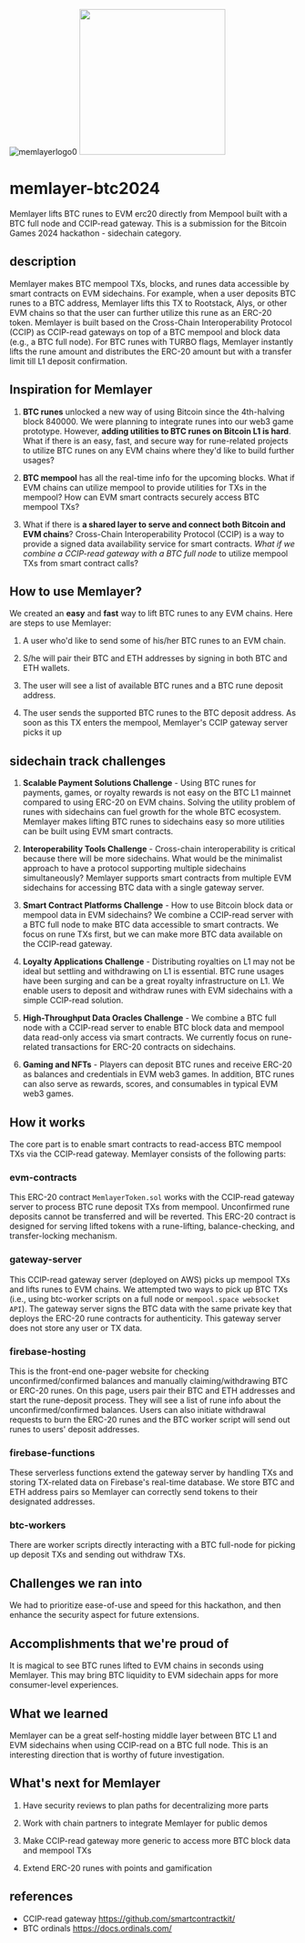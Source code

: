 

![memlayerlogo0](https://github.com/user-attachments/assets/5fb581af-dc9b-436c-9f72-898a2cd67455)
<img src=https://github.com/user-attachments/assets/b631e6df-2d0b-4f7e-be70-6241ec56742a height=256 />
# memlayer-btc2024
Memlayer lifts BTC runes to EVM erc20 directly from Mempool built with a BTC full node and CCIP-read gateway. This is a submission for the Bitcoin Games 2024 hackathon - sidechain category.

## description
Memlayer makes BTC mempool TXs, blocks, and runes data accessible by smart contracts on EVM sidechains. For example, when a user deposits BTC runes to a BTC address, Memlayer lifts this TX to Rootstack, Alys, or other EVM chains so that the user can further utilize this rune as an ERC-20 token. Memlayer is built based on the Cross-Chain Interoperability Protocol (CCIP) as CCIP-read gateways on top of a BTC mempool and block data (e.g., a BTC full node). For BTC runes with TURBO flags, Memlayer instantly lifts the rune amount and distributes the ERC-20 amount but with a transfer limit till L1 deposit confirmation.

## Inspiration for Memlayer
1. **BTC runes** unlocked a new way of using Bitcoin since the 4th-halving block 840000. We were planning to integrate runes into our web3 game prototype. However, **adding utilities to BTC runes on Bitcoin L1 is hard**. What if there is an easy, fast, and secure way for rune-related projects to utilize BTC runes on any EVM chains where they'd like to build further usages?

2. **BTC mempool** has all the real-time info for the upcoming blocks. What if EVM chains can utilize mempool to provide utilities for TXs in the mempool? How can EVM smart contracts securely access BTC mempool TXs?

3. What if there is **a shared layer to serve and connect both Bitcoin and EVM chains**? Cross-Chain Interoperability Protocol (CCIP) is a way to provide a signed data availability service for smart contracts. _What if we combine a CCIP-read gateway with a BTC full node_ to utilize mempool TXs from smart contract calls?

## How to use Memlayer?
We created an **easy** and **fast** way to lift BTC runes to any EVM chains. Here are steps to use Memlayer: 

1. A user who'd like to send some of his/her BTC runes to an EVM chain.

2. S/he will pair their BTC and ETH addresses by signing in both BTC and ETH wallets.

3. The user will see a list of available BTC runes and a BTC rune deposit address.

4. The user sends the supported BTC runes to the BTC deposit address. As soon as this TX enters the mempool, Memlayer's CCIP gateway server picks it up 

## sidechain track challenges
1. **Scalable Payment Solutions Challenge** - Using BTC runes for payments, games, or royalty rewards is not easy on the BTC L1 mainnet compared to using ERC-20 on EVM chains. Solving the utility problem of runes with sidechains can fuel growth for the whole BTC ecosystem. Memlayer makes lifting BTC runes to sidechains easy so more utilities can be built using EVM smart contracts.

2. **Interoperability Tools Challenge** - Cross-chain interoperability is critical because there will be more sidechains. What would be the minimalist approach to have a protocol supporting multiple sidechains simultaneously? Memlayer supports smart contracts from multiple EVM sidechains for accessing BTC data with a single gateway server.

3. **Smart Contract Platforms Challenge** - How to use Bitcoin block data or mempool data in EVM sidechains? We combine a CCIP-read server with a BTC full node to make BTC data accessible to smart contracts. We focus on rune TXs first, but we can make more BTC data available on the CCIP-read gateway.

4. **Loyalty Applications Challenge** - Distributing royalties on L1 may not be ideal but settling and withdrawing on L1 is essential. BTC rune usages have been surging and can be a great royalty infrastructure on L1. We enable users to deposit and withdraw runes with EVM sidechains with a simple CCIP-read solution.

5. **High-Throughput Data Oracles Challenge** - We combine a BTC full node with a CCIP-read server to enable BTC block data and mempool data read-only access via smart contracts. We currently focus on rune-related transactions for ERC-20 contracts on sidechains.

6. **Gaming and NFTs** - Players can deposit BTC runes and receive ERC-20 as balances and credentials in EVM web3 games. In addition, BTC runes can also serve as rewards, scores, and consumables in typical EVM web3 games.

## How it works
The core part is to enable smart contracts to read-access BTC mempool TXs via the CCIP-read gateway. Memlayer consists of the following parts: 

### evm-contracts
This ERC-20 contract `MemlayerToken.sol` works with the CCIP-read gateway server to process BTC rune deposit TXs from mempool. Unconfirmed rune deposits cannot be transferred and will be reverted. This ERC-20 contract is designed for serving lifted tokens with a rune-lifting, balance-checking, and transfer-locking mechanism.

### gateway-server
This CCIP-read gateway server (deployed on AWS) picks up mempool TXs and lifts runes to EVM chains. We attempted two ways to pick up BTC TXs (i.e., using btc-worker scripts on a full node or `mempool.space websocket API`). The gateway server signs the BTC data with the same private key that deploys the ERC-20 rune contracts for authenticity. This gateway server does not store any user or TX data.

### firebase-hosting
This is the front-end one-pager website for checking unconfirmed/confirmed balances and manually claiming/withdrawing BTC or ERC-20 runes. On this page, users pair their BTC and ETH addresses and start the rune-deposit process. They will see a list of rune info about the unconfirmed/confirmed balances. Users can also initiate withdrawal requests to burn the ERC-20 runes and the BTC worker script will send out runes to users' deposit addresses.

### firebase-functions
These serverless functions extend the gateway server by handling TXs and storing TX-related data on Firebase's real-time database. We store BTC and ETH address pairs so Memlayer can correctly send tokens to their designated addresses.

### btc-workers
There are worker scripts directly interacting with a BTC full-node for picking up deposit TXs and sending out withdraw TXs.

## Challenges we ran into
We had to prioritize ease-of-use and speed for this hackathon, and then enhance the security aspect for future extensions.

## Accomplishments that we're proud of
It is magical to see BTC runes lifted to EVM chains in seconds using Memlayer. This may bring BTC liquidity to EVM sidechain apps for more consumer-level experiences.

## What we learned
Memlayer can be a great self-hosting middle layer between BTC L1 and EVM sidechains when using CCIP-read on a BTC full node. This is an interesting direction that is worthy of future investigation.

## What's next for Memlayer
1. Have security reviews to plan paths for decentralizing more parts

2. Work with chain partners to integrate Memlayer for public demos

3. Make CCIP-read gateway more generic to access more BTC block data and mempool TXs

4. Extend ERC-20 runes with points and gamification

## references
- CCIP-read gateway https://github.com/smartcontractkit/
- BTC ordinals https://docs.ordinals.com/

